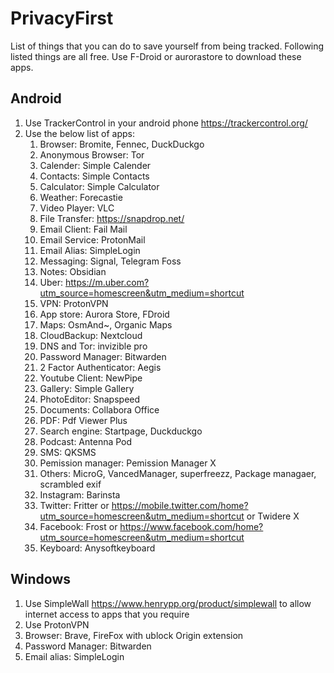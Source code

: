 # PrivacyFirst
List of things that you can do to save yourself from being tracked. Following listed things are all free. Use F-Droid or aurorastore to download these apps.

## Android

1. Use TrackerControl in your android phone https://trackercontrol.org/
2. Use the below list of apps:
    1. Browser: Bromite, Fennec, DuckDuckgo
    2. Anonymous Browser: Tor
    3. Calender: Simple Calender
    4. Contacts: Simple Contacts
    5. Calculator: Simple Calculator
    6. Weather: Forecastie
    7. Video Player: VLC
    8. File Transfer: https://snapdrop.net/
    9. Email Client: Fail Mail
    10. Email Service: ProtonMail
    11. Email Alias: SimpleLogin
    12. Messaging: Signal, Telegram Foss
    13. Notes: Obsidian
    14. Uber: https://m.uber.com?utm_source=homescreen&utm_medium=shortcut 
    15. VPN: ProtonVPN
    16. App store: Aurora Store, FDroid
    17. Maps: OsmAnd~, Organic Maps
    18. CloudBackup: Nextcloud
    19. DNS and Tor: invizible pro
    20. Password Manager: Bitwarden
    21. 2 Factor Authenticator: Aegis
    22. Youtube Client: NewPipe
    23. Gallery: Simple Gallery
    24. PhotoEditor: Snapspeed 
    25. Documents: Collabora Office
    26. PDF: Pdf Viewer Plus
    27. Search engine: Startpage, Duckduckgo
    28. Podcast: Antenna Pod
    29. SMS: QKSMS
    30. Pemission manager: Pemission Manager X
    31. Others: MicroG, VancedManager, superfreezz, Package managaer, scrambled exif
    32. Instagram: Barinsta
    33. Twitter: Fritter or https://mobile.twitter.com/home?utm_source=homescreen&utm_medium=shortcut or Twidere X
    34. Facebook: Frost or https://www.facebook.com/home?utm_source=homescreen&utm_medium=shortcut
    35. Keyboard: Anysoftkeyboard
 
## Windows

1. Use SimpleWall https://www.henrypp.org/product/simplewall to allow internet access to apps that you require
2. Use ProtonVPN
3. Browser: Brave, FireFox with ublock Origin extension
4. Password Manager: Bitwarden
5. Email alias: SimpleLogin
